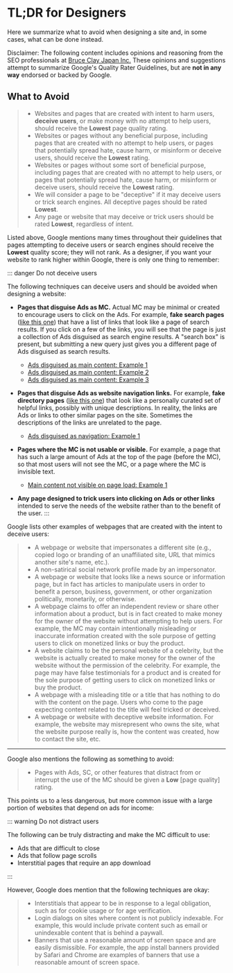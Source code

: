 # TL;DR for Designers

Here we summarize what to avoid when designing a site and, in some cases, what can be done instead.

<div class="note">

Disclaimer: The following content includes opinions and reasoning from the SEO professionals at [Bruce Clay Japan Inc.](https://bruceclay.jpn.com) These opinions and suggestions attempt to summarize Google's Quality Rater Guidelines, but are **not in any way** endorsed or backed by Google.

</div>

## What to Avoid

> - Websites and pages that are created with intent to harm users, **deceive users**, or make money with no attempt to help users, should receive the **Lowest** page quality rating.
> - Websites or pages without any beneficial purpose, including pages that are created with no attempt to help users, or pages that potentially spread hate, cause harm, or misinform or deceive users, should receive the **Lowest** rating.
> - Websites or pages without some sort of beneficial purpose, including pages that are created with no attempt to help users, or pages that potentially spread hate, cause harm, or misinform or deceive users, should receive the **Lowest** rating.
> - We will consider a page to be "deceptive" if it may deceive users or trick search engines. All deceptive pages should be rated **Lowest**.
> - Any page or website that may deceive or trick users should be rated **Lowest**, regardless of intent.

Listed above, Google mentions many times throughout their guidelines that pages attempting to deceive users or search engines should receive the **Lowest** quality score; they will not rank. As a designer, if you want your website to rank higher within Google, there is only one thing to remember:

::: danger Do not deceive users

The following techniques can deceive users and should be avoided when designing a website:

- **Pages that disguise Ads as MC.** Actual MC may be minimal or created to encourage users to click on the Ads. For example, **fake search pages** ([like this one](https://guidelines.raterhub.com/images/PQ.2.3.16.jpg)) that have a list of links that look like a page of search results. If you click on a few of the links, you will see that the page is just a collection of Ads disguised as search engine results. A "search box" is present, but submitting a new query just gives you a different page of Ads disguised as search results.
  - [Ads disguised as main content: Example 1](https://guidelines.raterhub.com/images/VolvoPart.jpg)
  - [Ads disguised as main content: Example 2](https://guidelines.raterhub.com/images/PQ.2.1.16.jpg)
  - [Ads disguised as main content: Example 3](https://guidelines.raterhub.com/images/PQ.2.6.5.jpg)

- **Pages that disguise Ads as website navigation links.** For example, **fake directory pages** ([like this one](https://guidelines.raterhub.com/images/PQ.2.1.15.jpg)) that look like a personally curated set of helpful links, possibly with unique descriptions. In reality, the links are Ads or links to other similar pages on the site. Sometimes the descriptions of the links are unrelated to the page.
  - [Ads disguised as navigation: Example 1](https://guidelines.raterhub.com/images/PQ.2.3.16.jpg)

- **Pages where the MC is not usable or visible.** For example, a page that has such a large amount of Ads at the top of the page (before the MC), so that most users will not see the MC, or a page where the MC is invisible text.
  - [Main content not visible on page load: Example 1](https://guidelines.raterhub.com/images/PQ.2.6.3.jpg)

- **Any page designed to trick users into clicking on Ads or other links** intended to serve the needs of the website rather than to the benefit of the user.
:::

Google lists other examples of webpages that are created with the intent to deceive users:

> - A webpage or website that impersonates a different site (e.g., copied logo or branding of an unaffiliated site, URL that mimics another site's name, etc.).
> - A non-satirical social network profile made by an impersonator.
> - A webpage or website that looks like a news source or information page, but in fact has articles to manipulate users in order to benefit a person, business, government, or other organization politically, monetarily, or otherwise.
> - A webpage claims to offer an independent review or share other information about a product, but is in fact created to make money for the owner of the website without attempting to help users. For example, the MC may contain intentionally misleading or inaccurate information created with the sole purpose of getting users to click on monetized links or buy the product.
> - A website claims to be the personal website of a celebrity, but the website is actually created to make money for the owner of the website without the permission of the celebrity. For example, the page may have false testimonials for a product and is created for the sole purpose of getting users to click on monetized links or buy the product.
> - A webpage with a misleading title or a title that has nothing to do with the content on the page. Users who come to the page expecting content related to the title will feel tricked or deceived.
> - A webpage or website with deceptive website information. For example, the website may misrepresent who owns the site, what the website purpose really is, how the content was created, how to contact the site, etc.

---

Google also mentions the following as something to avoid:

> - Pages with Ads, SC, or other features that distract from or interrupt the use of the MC should be given a **Low** [page quality] rating.

This points us to a less dangerous, but more common issue with a large portion of websites that depend on ads for income:

::: warning Do not distract users

The following can be truly distracting and make the MC difficult to use:

- Ads that are difficult to close
- Ads that follow page scrolls
- Interstitial pages that require an app download

:::

However, Google does mention that the following techniques are okay:

> - Interstitials that appear to be in response to a legal obligation, such as for cookie usage or for age verification.
> - Login dialogs on sites where content is not publicly indexable. For example, this would include private content such as email or unindexable content that is behind a paywall.
> - Banners that use a reasonable amount of screen space and are easily dismissible. For example, the app install banners provided by Safari and Chrome are examples of banners that use a reasonable amount of screen space.
